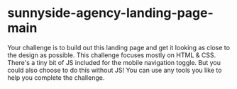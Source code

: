 # sunnyside-agency-landing-page-main
Your challenge is to build out this landing page and get it looking as close to the design as possible.  This challenge focuses mostly on HTML &amp; CSS. There's a tiny bit of JS included for the mobile navigation toggle. But you could also choose to do this without JS!  You can use any tools you like to help you complete the challenge. 
